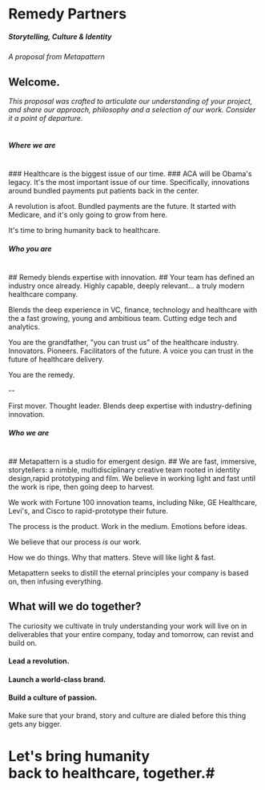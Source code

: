 
# Remedy Partners #
##### Storytelling, Culture & Identity #####

*A proposal from Metapattern*



## Welcome. ##

*This proposal was crafted to articulate our understanding of your project,
and share our approach, philosophy and a selection of our work. Consider it a point of departure.*
<br><br>



##### Where we are #####
<br>
### Healthcare is the biggest issue of our time. ###
ACA will be Obama's legacy. It's the most important issue of our time. Specifically, innovations around bundled payments put patients back in the center.

A revolution is afoot. Bundled payments are the future. It started with Medicare, and it's only going to grow from here.

It's time to bring humanity back to healthcare.

<!-- .slide: data-background="lib/img/obama.jpg" class="narrow white" -->



##### Who you are #####
<br>
## Remedy blends expertise with innovation. ##
Your team has defined an industry once already. Highly capable, deeply relevant... a truly modern healthcare company. 

Blends the deep experience in VC, finance, technology and healthcare with the a fast growing, young and ambitious team. Cutting edge tech and analytics.

You are the grandfather, "you can trust us" of the healthcare industry. Innovators. Pioneers. Facilitators of the future. A voice you can trust in the future of healthcare delivery.

You are the remedy.

--

First mover. Thought leader. Blends deep expertise with industry-defining innovation. 
<!-- .slide: data-background="lib/img/remedy.jpg" class="white" -->



##### Who we are #####
<br>
## Metapattern is a studio for emergent design. ##
We are fast, immersive, storytellers: a nimble, multidisciplinary creative team rooted in identity design,rapid prototyping and film. We believe in working light and fast until the work is ripe, then going deep to harvest. 

We work with Fortune 100 innovation teams, including Nike, GE Healthcare, Levi's, and Cisco to rapid-prototype their future.

The process is the product. Work in the medium. Emotions before ideas. 

We believe that our process *is* our work. 

How we do things. Why that matters. Steve will like light & fast. 

Metapattern seeks to distill the eternal principles your company is based on, then infusing everything. 

<!-- .slide: data-background="lib/img/stones.JPG" class="white" -->



## What will we do together? ##

The curiosity we cultivate in truly understanding your work will live on in deliverables that your entire company, today and tomorrow, can revist and build on. 


#### Lead a revolution. ####


#### Launch a world-class brand. ####


#### Build a culture of passion. ####

Make sure that your brand, story and culture are dialed before this thing gets any bigger.


# Let's bring humanity </br> back to healthcare, together.#
